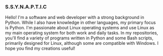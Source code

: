 ### S.S.Y.N.A.P.T.I.C

Hello! I'm a software and web developer with a strong background in Python. While I also have knowledge in other languages, my primary focus is Python. I'm passionate about Linux operating systems and use Linux as my main operating system for both work and daily tasks. In my repositories, you'll find a variety of programs written in Python and some Bash scripts, primarily designed for Linux, although some are compatible with Windows. I hope you find my creations useful!
<!--
**ssynaptic/ssynaptic** is a ✨ _special_ ✨ repository because its `README.md` (this file) appears on your GitHub profile.

Here are some ideas to get you started:

- 🔭 I’m currently working on ...
- 🌱 I’m currently learning ...
- 👯 I’m looking to collaborate on ...
- 🤔 I’m looking for help with ...
- 💬 Ask me about ...
- 📫 How to reach me: ...
- 😄 Pronouns: ...
- ⚡ Fun fact: ...
-->
